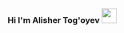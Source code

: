 ### Hi I'm Alisher Tog'oyev <img src = "https://media0.giphy.com/media/26n7b7PjSOZJwVCmY/giphy.gif?cid=ecf05e47exx042759uf1o4e4zum5j0g1uy4rvg0bap2wh6ic&rid=giphy.gif&ct=g" width = "30px">
